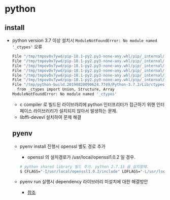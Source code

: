 # python

## install

- python version 3.7 이상 설치시 `ModuleNotFoundError: No module named '_ctypes'` 오류

  ```bash
  File "/tmp/tmpov0v7ywd/pip-18.1-py2.py3-none-any.whl/pip/_internal/cli/main_parser.py", line 12, in <module>
  File "/tmp/tmpov0v7ywd/pip-18.1-py2.py3-none-any.whl/pip/_internal/commands/__init__.py", line 6, in <module>
  File "/tmp/tmpov0v7ywd/pip-18.1-py2.py3-none-any.whl/pip/_internal/commands/completion.py", line 6, in <module>
  File "/tmp/tmpov0v7ywd/pip-18.1-py2.py3-none-any.whl/pip/_internal/cli/base_command.py", line 18, in <module>
  File "/tmp/tmpov0v7ywd/pip-18.1-py2.py3-none-any.whl/pip/_internal/download.py", line 38, in <module>
  File "/tmp/tmpov0v7ywd/pip-18.1-py2.py3-none-any.whl/pip/_internal/utils/glibc.py", line 3, in <module>
  File "/tmp/python-build.20190820090624.7749/Python-3.7.2/Lib/ctypes/__init__.py", line 7, in <module>
    from _ctypes import Union, Structure, Array
  ModuleNotFoundError: No module named '_ctypes'
  ```

  - c compiler 로 빌드된 라이브러리에 python 인터프리터가 접근하기 위핸 인터페이스 라이브러리가 설치되지 않아서 발생하는 문제.
  - libffi-devevl 설치하여 문제 해결


  ## pyenv

  - pyenv install 진행시 openssl 별도 경로 추가

    - openssl 의 설치경로가 /usr/local/openssl1.0.2 일 경우.

    ```bash
    # python shared library 빌드 추가. python 2.7.13 을 설치할때.
    $ CFLAGS="-I/usr/local/openssl1.0.2/include" LDFLAGS="-L/usr/local/openssl1.0.2/lib" PYTHON_CONFIGURE_OPTS="--enable-shared" pyenv install 2.7.13
    ```

  - pyenv run 실행시 dependency 라이브러리 미설치에 대한 해결방안

    - [참조](https://github.com/pypa/pipenv/issues/2093)